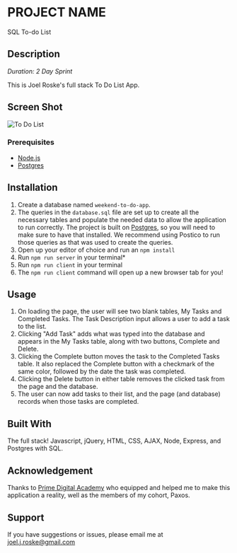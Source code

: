 # PROJECT NAME
SQL To-do List

## Description

_Duration: 2 Day Sprint_

This is Joel Roske's full stack To Do List App.

## Screen Shot

![To Do List](https://github.com/jroske1120/weekend-sql-to-do-list/blob/master/To-do%20List%20Screenshot.png)

### Prerequisites

- [Node.js](https://nodejs.org/en/)
- [Postgres](https://www.postgresql.org/download/)

## Installation

1. Create a database named `weekend-to-do-app`.
2. The queries in the `database.sql` file are set up to create all the necessary tables and populate the needed data to allow the application to run correctly. The project is built on [Postgres](https://www.postgresql.org/download/), so you will need to make sure to have that installed. We recommend using Postico to run those queries as that was used to create the queries. 
3. Open up your editor of choice and run an `npm install`
4. Run `npm run server` in your terminal*
5. Run `npm run client` in your terminal
6. The `npm run client` command will open up a new browser tab for you!

## Usage

1. On loading the page, the user will see two blank tables, My Tasks and Completed Tasks. The Task Description input allows a user to add a task to the list.
2. Clicking "Add Task" adds what was typed into the database and appears in the My Tasks table, along with two buttons, Complete and Delete.
3. Clicking the Complete button moves the task to the Completed Tasks table. It also replaced the Complete button with a checkmark of the same color, followed by the date the task was completed.
4. Clicking the Delete button in either table removes the clicked task from the page and the database.
5. The user can now add tasks to their list, and the page (and database) records when those tasks are completed.

## Built With

The full stack! Javascript, jQuery, HTML, CSS, AJAX, Node, Express, and Postgres with SQL.

## Acknowledgement
Thanks to [Prime Digital Academy](www.primeacademy.io) who equipped and helped me to make this application a reality, well as the members of my cohort, Paxos.

## Support
If you have suggestions or issues, please email me at [joel.j.roske@gmail.com](www.google.com)
